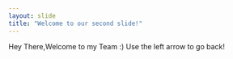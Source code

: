 ```yaml
---
layout: slide
title: "Welcome to our second slide!"
---
```

Hey There,Welcome to my Team :)
Use the left arrow to go back!
